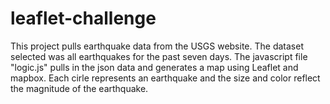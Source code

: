 # leaflet-challenge

This project pulls earthquake data from the USGS website. The dataset selected was all earthquakes for the past seven days. The javascript file "logic.js" pulls in the json data and generates a map using Leaflet and mapbox. Each cirle represents an earthquake and the size and color reflect the magnitude of the earthquake. 